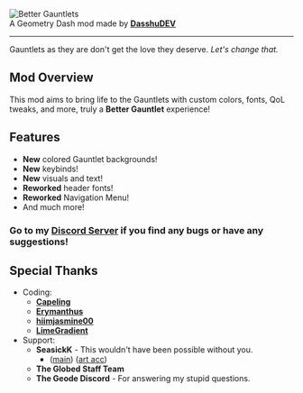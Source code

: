 ![Better Gauntlets](dasshu.better-gauntlets/resources/GR_title_001.png?scale=0.555)\
A Geometry Dash mod made by **[DasshuDEV](https://dasshu.dev)**

---

Gauntlets as they are don't get the love they deserve. *Let's change that.*

## Mod Overview
This mod aims to bring life to the Gauntlets with custom colors, fonts, QoL tweaks, and more, truly a **Better Gauntlet** experience!

## Features
- **New** colored Gauntlet backgrounds!
- **New** keybinds!
- **New** visuals and text!
- **Reworked** header fonts!
- **Reworked** Navigation Menu!
- And much more!

### Go to my **[Discord Server](https://discord.gg/F94qat6N3D)** if you find any bugs or have any suggestions!

## Special Thanks
- Coding:
    - **[Capeling](https://bsky.app/profile/capeling.bsky.social)**
    - **[Erymanthus](https://bsky.app/profile/erymanthus.bsky.social)**
    - **[hiimjasmine00](https://bsky.app/profile/hiimjustin000.com)**
    - **[LimeGradient](https://bsky.app/profile/limegradient.xyz)**
- Support:
    - **SeasickK** - This wouldn't have been possible without you.
        - ([main](https://twitter.com/seasickkpt2)) ([art acc](https://twitter.com/sm0kemach1ne))
    - **The Globed Staff Team**
    - **The Geode Discord** - For answering my stupid questions.